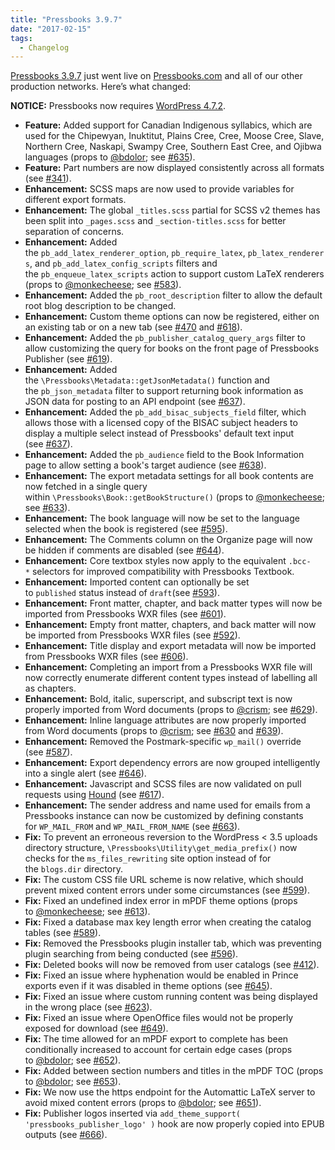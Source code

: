 ```yaml
---
title: "Pressbooks 3.9.7"
date: "2017-02-15"
tags: 
  - Changelog
---
```


[Pressbooks 3.9.7](https://github.com/pressbooks/pressbooks/releases/tag/v3.9.7) just went live on [Pressbooks.com](https://pressbooks.com) and all of our other production networks. Here’s what changed:

**NOTICE:** Pressbooks now requires [WordPress 4.7.2](https://wordpress.org/news/2017/01/wordpress-4-7-2-security-release/).

- **Feature:** Added support for Canadian Indigenous syllabics, which are used for the Chipewyan, Inuktitut, Plains Cree, Cree, Moose Cree, Slave, Northern Cree, Naskapi, Swampy Cree, Southern East Cree, and Ojibwa languages (props to [@bdolor](https://github.com/bdolor); see [#635](https://github.com/pressbooks/pressbooks/pull/635)).
- **Feature:** Part numbers are now displayed consistently across all formats (see [#341](https://github.com/pressbooks/pressbooks/issues/341)).
- **Enhancement:** SCSS maps are now used to provide variables for different export formats.
- **Enhancement:** The global `_titles.scss` partial for SCSS v2 themes has been split into `_pages.scss` and `_section-titles.scss` for better separation of concerns.
- **Enhancement:** Added the `pb_add_latex_renderer_option`, `pb_require_latex`, `pb_latex_renderers`, and `pb_add_latex_config_scripts` filters and the `pb_enqueue_latex_scripts` action to support custom LaTeX renderers (props to [@monkecheese](https://github.com/monkecheese); see [#583](https://github.com/pressbooks/pressbooks/pull/583)).
- **Enhancement:** Added the `pb_root_description` filter to allow the default root blog description to be changed.
- **Enhancement:** Custom theme options can now be registered, either on an existing tab or on a new tab (see [#470](https://github.com/pressbooks/pressbooks/issues/470) and [#618](https://github.com/pressbooks/pressbooks/pull/618)).
- **Enhancement:** Added the `pb_publisher_catalog_query_args` filter to allow customizing the query for books on the front page of Pressbooks Publisher (see [#619](https://github.com/pressbooks/pressbooks/issues/619)).
- **Enhancement:** Added the `\Pressbooks\Metadata::getJsonMetadata()` function and the `pb_json_metadata` filter to support returning book information as JSON data for posting to an API endpoint (see [#637](https://github.com/pressbooks/pressbooks/pull/637)).
- **Enhancement:** Added the `pb_add_bisac_subjects_field` filter, which allows those with a licensed copy of the BISAC subject headers to display a multiple select instead of Pressbooks' default text input (see [#637](https://github.com/pressbooks/pressbooks/pull/637)).
- **Enhancement:** Added the `pb_audience` field to the Book Information page to allow setting a book's target audience (see [#638](https://github.com/pressbooks/pressbooks/pull/638)).
- **Enhancement:** The export metadata settings for all book contents are now fetched in a single query within `\Pressbooks\Book::getBookStructure()` (props to [@monkecheese](https://github.com/monkecheese); see [#633](https://github.com/pressbooks/pressbooks/pull/633)).
- **Enhancement:** The book language will now be set to the language selected when the book is registered (see [#595](https://github.com/pressbooks/pressbooks/issues/595)).
- **Enhancement:** The Comments column on the Organize page will now be hidden if comments are disabled (see [#644](https://github.com/pressbooks/pressbooks/pull/644)).
- **Enhancement:** Core textbox styles now apply to the equivalent `.bcc-*` selectors for improved compatibility with Pressbooks Textbook.
- **Enhancement:** Imported content can optionally be set to `published` status instead of `draft`(see [#593](https://github.com/pressbooks/pressbooks/issues/593)).
- **Enhancement:** Front matter, chapter, and back matter types will now be imported from Pressbooks WXR files (see [#601](https://github.com/pressbooks/pressbooks/issues/601)).
- **Enhancement:** Empty front matter, chapters, and back matter will now be imported from Pressbooks WXR files (see [#592](https://github.com/pressbooks/pressbooks/issues/592)).
- **Enhancement:** Title display and export metadata will now be imported from Pressbooks WXR files (see [#606](https://github.com/pressbooks/pressbooks/issues/606)).
- **Enhancement:** Completing an import from a Pressbooks WXR file will now correctly enumerate different content types instead of labelling all as chapters.
- **Enhancement:** Bold, italic, superscript, and subscript text is now properly imported from Word documents (props to [@crism](https://github.com/crism); see [#629](https://github.com/pressbooks/pressbooks/pull/629)).
- **Enhancement:** Inline language attributes are now properly imported from Word documents (props to [@crism](https://github.com/crism); see [#630](https://github.com/pressbooks/pressbooks/issues/630) and [#639](https://github.com/pressbooks/pressbooks/pull/639)).
- **Enhancement:** Removed the Postmark-specific `wp_mail()` override (see [#587](https://github.com/pressbooks/pressbooks/issues/587)).
- **Enhancement:** Export dependency errors are now grouped intelligently into a single alert (see [#646](https://github.com/pressbooks/pressbooks/pull/646)).
- **Enhancement:** Javascript and SCSS files are now validated on pull requests using [Hound](https://houndci.com/) (see [#617](https://github.com/pressbooks/pressbooks/issues/617)).
- **Enhancement:** The sender address and name used for emails from a Pressbooks instance can now be customized by defining constants for `WP_MAIL_FROM` and `WP_MAIL_FROM_NAME` (see [#663](https://github.com/pressbooks/pressbooks/pull/663)).
- **Fix:** To prevent an erroneous reversion to the WordPress < 3.5 uploads directory structure, `\Pressbooks\Utility\get_media_prefix()` now checks for the `ms_files_rewriting` site option instead of for the `blogs.dir` directory.
- **Fix:** The custom CSS file URL scheme is now relative, which should prevent mixed content errors under some circumstances (see [#599](https://github.com/pressbooks/pressbooks/issues/599)).
- **Fix:** Fixed an undefined index error in mPDF theme options (props to [@monkecheese](https://github.com/monkecheese); see [#613](https://github.com/pressbooks/pressbooks/pull/613)).
- **Fix:** Fixed a database max key length error when creating the catalog tables (see [#589](https://github.com/pressbooks/pressbooks/issues/589)).
- **Fix:** Removed the Pressbooks plugin installer tab, which was preventing plugin searching from being conducted (see [#596](https://github.com/pressbooks/pressbooks/issues/596)).
- **Fix:** Deleted books will now be removed from user catalogs (see [#412](https://github.com/pressbooks/pressbooks/issues/412)).
- **Fix:** Fixed an issue where hyphenation would be enabled in Prince exports even if it was disabled in theme options (see [#645](https://github.com/pressbooks/pressbooks/pull/645)).
- **Fix:** Fixed an issue where custom running content was being displayed in the wrong place (see [#623](https://github.com/pressbooks/pressbooks/issues/623)).
- **Fix:** Fixed an issue where OpenOffice files would not be properly exposed for download (see [#649](https://github.com/pressbooks/pressbooks/issues/649)).
- **Fix:** The time allowed for an mPDF export to complete has been conditionally increased to account for certain edge cases (props to [@bdolor](https://github.com/bdolor); see [#652](https://github.com/pressbooks/pressbooks/pull/652 "conditional increase of time limit for edge cases")).
- **Fix:** Added between section numbers and titles in the mPDF TOC (props to [@bdolor](https://github.com/bdolor); see [#653](https://github.com/pressbooks/pressbooks/pull/653)).
- **Fix:** We now use the https endpoint for the Automattic LaTeX server to avoid mixed content errors (props to [@bdolor](https://github.com/bdolor); see [#651](https://github.com/pressbooks/pressbooks/pull/651)).
- **Fix:** Publisher logos inserted via `add_theme_support( 'pressbooks_publisher_logo' )` hook are now properly copied into EPUB outputs (see [#666](https://github.com/pressbooks/pressbooks/pull/666)).
